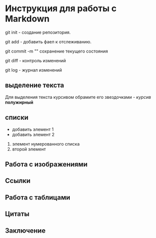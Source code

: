 # Инструкция для работы с Markdown
git init - создание репозитория.

git add - добавить фаел к отслеживанию.

git commit -m "" сохранение текущего состояния

git diff - контроль изменений

git log - журнал изменений

## выделение текста
Для выделения текста курсивом обрамите его звездочками - *курсив*
**полужирный**


## списки

* добавить элемент 1
*  добавить элемент 2

1. элемент нумерованного списка
2. второй элемент

## Работа с изображениями

## Ссылки

## Работа с таблицами

## Цитаты

## Заключение